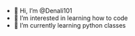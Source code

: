 - 👋 Hi, I’m @Denali101
- 👀 I’m interested in learning how to code
- 🌱 I’m currently learning python classes

<!---
Denali101/Denali101 is a ✨ special ✨ repository because its `README.md` (this file) appears on your GitHub profile.
You can click the Preview link to take a look at your changes.
--->
